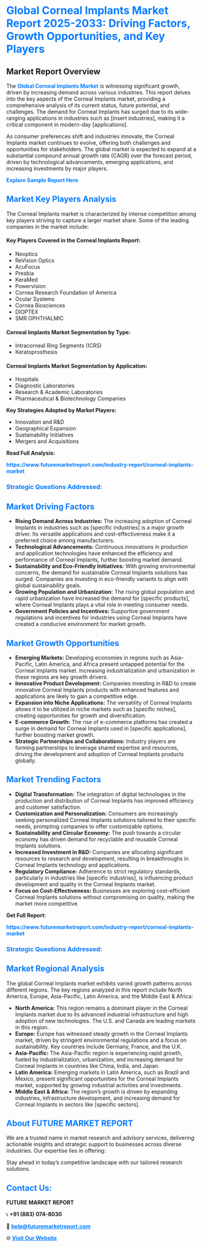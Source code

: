 <h1 style="color: #007BFF;">Global Corneal Implants Market Report 2025-2033: Driving Factors, Growth Opportunities, and Key Players</h1>

<section id="overview">
<h2>Market Report Overview</h2>
<p>The <a href="https://www.futuremarketreport.com/industry-report/corneal-implants-market" style="color: #007BFF; text-decoration: none;"><strong>Global Corneal Implants Market</strong></a> is witnessing significant growth, driven by increasing demand across various industries. This report delves into the key aspects of the Corneal Implants market, providing a comprehensive analysis of its current status, future potential, and challenges. The demand for Corneal Implants has surged due to its wide-ranging applications in industries such as [insert industries], making it a critical component in modern-day [applications].</p>
<p>As consumer preferences shift and industries innovate, the Corneal Implants market continues to evolve, offering both challenges and opportunities for stakeholders. The global market is expected to expand at a substantial compound annual growth rate (CAGR) over the forecast period, driven by technological advancements, emerging applications, and increasing investments by major players.</p>
</section>

<section id="overview">
<p><a href="https://www.futuremarketreport.com/request-sample/reportId=103705" style="color: #007BFF; text-decoration: none;"><strong>Explore Sample Report Here</strong></a></p>
</section>

<section id="key-players">
<h2 style="color: #007BFF;">Market Key Players Analysis</h2>
<p>The Corneal Implants market is characterized by intense competition among key players striving to capture a larger market share. Some of the leading companies in the market include:</p>
<h4>Key Players Covered in the Corneal Implants Report:</h4>
<ul><li>Neoptics</li><li>ReVision Optics</li><li>AcuFocus</li><li>Presbia</li><li>KeraMed</li><li>Powervision</li><li>Cornea Research Foundation of America</li><li>Ocular Systems</li><li>Cornea Biosciences</li><li>DIOPTEX</li><li>SMR OPHTHALMIC</li></ul>
<h4>Corneal Implants Market Segmentation by Type:</h4>
<ul><li>Intracorneal Ring Segments (ICRS)</li><li>Keratoprosthesis</li></ul>

<h4>Corneal Implants Market Segmentation by Application:</h4>
<ul><li>Hospitals</li><li>Diagnostic Laboratories</li><li>Research &amp; Academic Laboratories</li><li>Pharmaceutical &amp; Biotechnology Companies</li></ul>
<p><strong>Key Strategies Adopted by Market Players:</strong></p>
<ul>
<li>Innovation and R&D</li>
<li>Geographical Expansion</li>
<li>Sustainability Initiatives</li>
<li>Mergers and Acquisitions</li>
</ul>
</section>

<section>
<p><strong>Read Full Analysis: </strong></p><a href="https://www.futuremarketreport.com/industry-report/corneal-implants-market" style="color: #007BFF; text-decoration: none;"><strong>https://www.futuremarketreport.com/industry-report/corneal-implants-market</strong></a>
<h3 style="color: #007BFF;">Strategic Questions Addressed:</h3>
</section>

<section id="driving-factors">
<h2 style="color: #007BFF;">Market Driving Factors</h2>
<ul>
<li><strong>Rising Demand Across Industries:</strong> The increasing adoption of Corneal Implants in industries such as [specific industries] is a major growth driver. Its versatile applications and cost-effectiveness make it a preferred choice among manufacturers.</li>
<li><strong>Technological Advancements:</strong> Continuous innovations in production and application technologies have enhanced the efficiency and performance of Corneal Implants, further boosting market demand.</li>
<li><strong>Sustainability and Eco-Friendly Initiatives:</strong> With growing environmental concerns, the demand for sustainable Corneal Implants solutions has surged. Companies are investing in eco-friendly variants to align with global sustainability goals.</li>
<li><strong>Growing Population and Urbanization:</strong> The rising global population and rapid urbanization have increased the demand for [specific products], where Corneal Implants plays a vital role in meeting consumer needs.</li>
<li><strong>Government Policies and Incentives:</strong> Supportive government regulations and incentives for industries using Corneal Implants have created a conducive environment for market growth.</li>
</ul>
</section>

<section id="growth-opportunities">
<h2 style="color: #007BFF;">Market Growth Opportunities</h2>
<ul>
<li><strong>Emerging Markets:</strong> Developing economies in regions such as Asia-Pacific, Latin America, and Africa present untapped potential for the Corneal Implants market. Increasing industrialization and urbanization in these regions are key growth drivers.</li>
<li><strong>Innovative Product Development:</strong> Companies investing in R&D to create innovative Corneal Implants products with enhanced features and applications are likely to gain a competitive edge.</li>
<li><strong>Expansion into Niche Applications:</strong> The versatility of Corneal Implants allows it to be utilized in niche markets such as [specific niches], creating opportunities for growth and diversification.</li>
<li><strong>E-commerce Growth:</strong> The rise of e-commerce platforms has created a surge in demand for Corneal Implants used in [specific applications], further boosting market growth.</li>
<li><strong>Strategic Partnerships and Collaborations:</strong> Industry players are forming partnerships to leverage shared expertise and resources, driving the development and adoption of Corneal Implants products globally.</li>
</ul>
</section>

<section id="trending-factors">
<h2 style="color: #007BFF;">Market Trending Factors</h2>
<ul>
<li><strong>Digital Transformation:</strong> The integration of digital technologies in the production and distribution of Corneal Implants has improved efficiency and customer satisfaction.</li>
<li><strong>Customization and Personalization:</strong> Consumers are increasingly seeking personalized Corneal Implants solutions tailored to their specific needs, prompting companies to offer customizable options.</li>
<li><strong>Sustainability and Circular Economy:</strong> The push towards a circular economy has driven demand for recyclable and reusable Corneal Implants solutions.</li>
<li><strong>Increased Investment in R&D:</strong> Companies are allocating significant resources to research and development, resulting in breakthroughs in Corneal Implants technology and applications.</li>
<li><strong>Regulatory Compliance:</strong> Adherence to strict regulatory standards, particularly in industries like [specific industries], is influencing product development and quality in the Corneal Implants market.</li>
<li><strong>Focus on Cost-Effectiveness:</strong> Businesses are exploring cost-efficient Corneal Implants solutions without compromising on quality, making the market more competitive.</li>
</ul>
</section>

<section>
<p><strong>Get Full Report: </strong></p><a href="https://www.futuremarketreport.com/industry-report/corneal-implants-market" style="color: #007BFF; text-decoration: none;"><strong>https://www.futuremarketreport.com/industry-report/corneal-implants-market</strong></a>
<h3 style="color: #007BFF;">Strategic Questions Addressed:</h3>
</section>


<section id="regional-analysis">
<h2 style="color: #007BFF;">Market Regional Analysis</h2>
<p>The global Corneal Implants market exhibits varied growth patterns across different regions. The key regions analyzed in this report include North America, Europe, Asia-Pacific, Latin America, and the Middle East & Africa:</p>
<ul>
<li><strong>North America:</strong> This region remains a dominant player in the Corneal Implants market due to its advanced industrial infrastructure and high adoption of new technologies. The U.S. and Canada are leading markets in this region.</li>
<li><strong>Europe:</strong> Europe has witnessed steady growth in the Corneal Implants market, driven by stringent environmental regulations and a focus on sustainability. Key countries include Germany, France, and the U.K.</li>
<li><strong>Asia-Pacific:</strong> The Asia-Pacific region is experiencing rapid growth, fueled by industrialization, urbanization, and increasing demand for Corneal Implants in countries like China, India, and Japan.</li>
<li><strong>Latin America:</strong> Emerging markets in Latin America, such as Brazil and Mexico, present significant opportunities for the Corneal Implants market, supported by growing industrial activities and investments.</li>
<li><strong>Middle East & Africa:</strong> The region’s growth is driven by expanding industries, infrastructure development, and increasing demand for Corneal Implants in sectors like [specific sectors].</li>
</ul>
</section>

<footer>
<h2 style="color: #007BFF;">About FUTURE MARKET REPORT</h2>
<p>We are a trusted name in market research and advisory services, delivering actionable insights and strategic support to businesses across diverse industries. Our expertise lies in offering:</p>

<p>Stay ahead in today’s competitive landscape with our tailored research solutions.</p>

<h2 style="color: #007BFF;">Contact Us:</h2>
<p><strong>FUTURE MARKET REPORT</strong></p>
<p>📞 <strong>+91 (883) 074-8030</strong></p>
<p>📧 <strong><a href="mailto:help@futuremarketreport.com" style="color: #007BFF;">help@futuremarketreport.com</a></strong></p>
<p>🌐 <strong><a href="https://www.futuremarketreport.com/" style="color: #007BFF;">Visit Our Website</a></strong></p>
</footer>